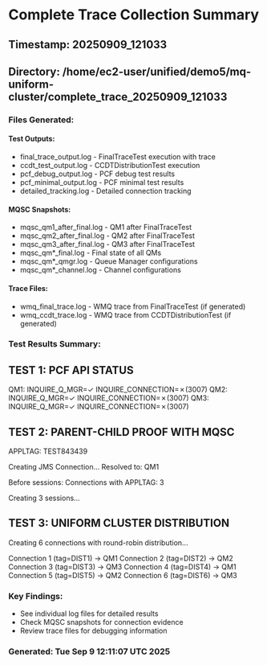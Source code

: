 # Complete Trace Collection Summary
## Timestamp: 20250909_121033
## Directory: /home/ec2-user/unified/demo5/mq-uniform-cluster/complete_trace_20250909_121033

### Files Generated:

#### Test Outputs:
- final_trace_output.log - FinalTraceTest execution with trace
- ccdt_test_output.log - CCDTDistributionTest execution
- pcf_debug_output.log - PCF debug test results
- pcf_minimal_output.log - PCF minimal test results
- detailed_tracking.log - Detailed connection tracking

#### MQSC Snapshots:
- mqsc_qm1_after_final.log - QM1 after FinalTraceTest
- mqsc_qm2_after_final.log - QM2 after FinalTraceTest
- mqsc_qm3_after_final.log - QM3 after FinalTraceTest
- mqsc_qm*_final.log - Final state of all QMs
- mqsc_qm*_qmgr.log - Queue Manager configurations
- mqsc_qm*_channel.log - Channel configurations

#### Trace Files:
- wmq_final_trace.log - WMQ trace from FinalTraceTest (if generated)
- wmq_ccdt_trace.log - WMQ trace from CCDTDistributionTest (if generated)

### Test Results Summary:

TEST 1: PCF API STATUS
-----------------------
QM1: INQUIRE_Q_MGR=✓ INQUIRE_CONNECTION=✗(3007)
QM2: INQUIRE_Q_MGR=✓ INQUIRE_CONNECTION=✗(3007)
QM3: INQUIRE_Q_MGR=✓ INQUIRE_CONNECTION=✗(3007)

TEST 2: PARENT-CHILD PROOF WITH MQSC
-------------------------------------
APPLTAG: TEST843439

Creating JMS Connection...
  Resolved to: QM1

Before sessions:
  Connections with APPLTAG: 3

Creating 3 sessions...

TEST 3: UNIFORM CLUSTER DISTRIBUTION
-------------------------------------
Creating 6 connections with round-robin distribution...

Connection 1 (tag=DIST1) -> QM1
Connection 2 (tag=DIST2) -> QM2
Connection 3 (tag=DIST3) -> QM3
Connection 4 (tag=DIST4) -> QM1
Connection 5 (tag=DIST5) -> QM2
Connection 6 (tag=DIST6) -> QM3

### Key Findings:
- See individual log files for detailed results
- Check MQSC snapshots for connection evidence
- Review trace files for debugging information

### Generated: Tue Sep  9 12:11:07 UTC 2025
